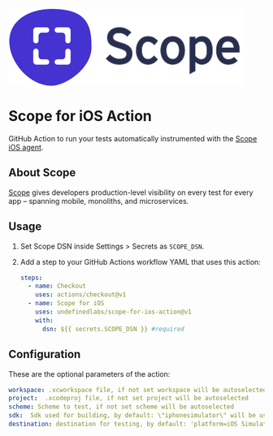 ![logo](scope_logo.svg)

# Scope for iOS Action

GitHub Action to run your tests automatically instrumented with the [Scope iOS agent](http://home.undefinedlabs.com/goto/ios-agent).

## About Scope

[Scope](https://scope.dev) gives developers production-level visibility on every test for every app – spanning mobile, monoliths, and microservices.

## Usage

1. Set Scope DSN inside Settings > Secrets as `SCOPE_DSN`.

2. Add a step to your GitHub Actions workflow YAML that uses this action:

   ```yaml
   steps:
     - name: Checkout
       uses: actions/checkout@v1
     - name: Scope for iOS
       uses: undefinedlabs/scope-for-ios-action@v1
       with:
         dsn: ${{ secrets.SCOPE_DSN }} #required
   ```

   

## Configuration

These are the optional parameters of the action:

```yaml
workspace: .xcworkspace file, if not set workspace will be autoselected
project:  .xcodeproj file, if not set project will be autoselected
scheme: Scheme to test, if not set scheme will be autoselected
sdk:  Sdk used for building, by default: \"iphonesimulator\" will be used
destination: destination for testing, by default: 'platform=iOS Simulator,name=iPhone 11'

```


